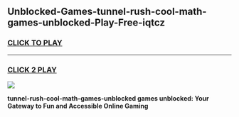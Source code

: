 
## Unblocked-Games-tunnel-rush-cool-math-games-unblocked-Play-Free-iqtcz
<h3>
<a href="https://premium76.site?title=tunnel-rush-cool-math-games-unblocked&ref=17A">CLICK TO PLAY</a></h3>
<hr>

<h3>
<a href="https://premium76.site?title=tunnel-rush-cool-math-games-unblocked&ref=17A">CLICK 2 PLAY</a>
  
</h3>

<a href="https://premium76.site?title=tunnel-rush-cool-math-games-unblocked&ref=17A"><img src="https://clearcache.store/games.png"></a>


**tunnel-rush-cool-math-games-unblocked games unblocked: Your Gateway to Fun and Accessible Online Gaming**
